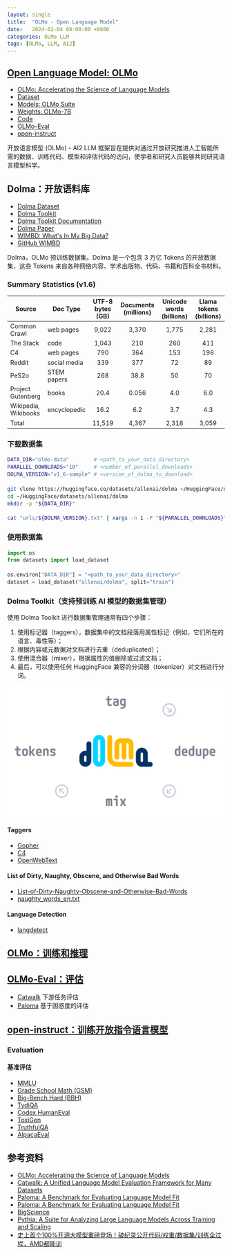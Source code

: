 ```yaml
---
layout: single
title:  "OLMo - Open Language Model"
date:   2024-02-04 08:00:00 +0800
categories: OLMo LLM
tags: [OLMo, LLM, AI2]
---
```


## [Open Language Model: OLMo](https://allenai.org/olmo)
- [OLMo: Accelerating the Science of Language Models](https://arxiv.org/abs/2402.00838)
- [Dataset](https://huggingface.co/datasets/allenai/dolma)
- [Models: OLMo Suite](https://huggingface.co/collections/allenai/olmo-suite-65aeaae8fe5b6b2122b46778)
- [Weights: OLMo-7B](https://huggingface.co/allenai/OLMo-7B)
- [Code](https://github.com/allenai/OLMo)
- [OLMo-Eval](https://github.com/allenai/OLMo-Eval)
- [open-instruct](https://github.com/allenai/open-instruct)

开放语言模型 (OLMo) - AI2 LLM 框架旨在提供对通过开放研究推进人工智能所需的数据、训练代码、模型和评估代码的访问，使学者和研究人员能够共同研究语言模型科学。


## Dolma：开放语料库
- [Dolma Dataset](https://huggingface.co/datasets/allenai/dolma)
- [Dolma Toolkit](https://github.com/allenai/dolma)
- [Dolma Toolkit Documentation](https://github.com/allenai/dolma/tree/main/docs)
- [Dolma Paper](https://arxiv.org/abs/2402.00159)
- [WIMBD: What's In My Big Data?](https://wimbd.apps.allenai.org/)
- [GitHub WIMBD](https://github.com/allenai/wimbd)

Dolma，OLMo 预训练数据集。Dolma 是一个包含 3 万亿 Tokens 的开放数据集，这些 Tokens 来自各种网络内容、学术出版物、代码、书籍和百科全书材料。

### Summary Statistics (v1.6)

| Source | Doc Type | UTF-8 bytes (GB) | Documents (millions) | Unicode words (billions) | Llama tokens (billions) |
| ------ | -------- | :--------------: | :------------------: | :----------------------: | :---------------------: |
| Common Crawl | web pages | 9,022 | 3,370 | 1,775 | 2,281 |
| The Stack | code | 1,043 | 210 | 260 | 411 |
| C4 | web pages | 790 | 364 | 153 | 198 |
| Reddit | social media | 339 | 377 | 72 | 89 |
| PeS2o | STEM papers | 268 | 38.8 | 50 | 70 |
| Project Gutenberg | books | 20.4 | 0.056 | 4.0 | 6.0 |
| Wikipedia, Wikibooks | encyclopedic | 16.2 | 6.2 | 3.7 | 4.3 |
| Total |  | 11,519 | 4,367 | 2,318 | 3,059 |

### 下载数据集
```bash
DATA_DIR="olmo-data"        # <path_to_your_data_directory>
PARALLEL_DOWNLOADS="10"     # <number_of_parallel_downloads>
DOLMA_VERSION="v1_6-sample" # <version_of_dolma_to_download>

git clone https://huggingface.co/datasets/allenai/dolma ~/HuggingFace/datasets/allenai/dolma
cd ~/HuggingFace/datasets/allenai/dolma
mkdir -p "${DATA_DIR}"

cat "urls/${DOLMA_VERSION}.txt" | xargs -n 1 -P "${PARALLEL_DOWNLOADS}" wget -q -P "$DATA_DIR"
```

### 使用数据集
```python
import os
from datasets import load_dataset

os.environ["DATA_DIR"] = "<path_to_your_data_directory>"
dataset = load_dataset("allenai/dolma", split="train")
```

### Dolma Toolkit（支持预训练 AI 模型的数据集管理）
使用 Dolma Toolkit 进行数据集管理通常有四个步骤：

1. 使用标记器（taggers），数据集中的文档段落用属性标记（例如，它们所在的语言、毒性等）；
2. 根据内容或元数据对文档进行去重（deduplicated）；
3. 使用混合器（mixer），根据属性的值删除或过滤文档；
4. 最后，可以使用任何 HuggingFace 兼容的分词器（tokenizer）对文档进行分词。

![](../images/2024/OLMo/dolma-toolkit-diagram.webp)

#### Taggers
- [Gopher](https://arxiv.org/abs/2112.11446)
- [C4](https://arxiv.org/abs/1910.10683)
- [OpenWebText](https://openwebtext2.readthedocs.io/en/latest/)

#### List of Dirty, Naughty, Obscene, and Otherwise Bad Words
- [List-of-Dirty-Naughty-Obscene-and-Otherwise-Bad-Words](https://github.com/LDNOOBW/List-of-Dirty-Naughty-Obscene-and-Otherwise-Bad-Words)
- [naughty_words_en.txt](https://github.com/allenai/dolma/blob/main/python/dolma/data/naughty_words_en.txt)

#### Language Detection
- [langdetect](https://pypi.org/project/langdetect/)


## [OLMo：训练和推理](https://github.com/allenai/OLMo)


## [OLMo-Eval：评估](https://github.com/allenai/OLMo-Eval)
- [Catwalk](https://github.com/allenai/catwalk) 下游任务评估
- [Paloma](https://arxiv.org/abs/2312.10523) 基于困惑度的评估


## [open-instruct：训练开放指令语言模型](https://github.com/allenai/open-instruct)
### Evaluation
#### 基准评估
- [MMLU](https://github.com/hendrycks/test)
- [Grade School Math (GSM)](https://github.com/openai/grade-school-math)
- [Big-Bench Hard (BBH)](https://github.com/suzgunmirac/BIG-Bench-Hard/tree/main)
- [TydiQA](https://github.com/google-research-datasets/tydiqa)
- [Codex HumanEval](https://github.com/openai/human-eval/tree/master)
- [ToxiGen](https://github.com/microsoft/TOXIGEN)
- [TruthfulQA](https://github.com/sylinrl/TruthfulQA)
- [AlpacaEval](https://github.com/tatsu-lab/alpaca_eval)


## 参考资料
- [OLMo: Accelerating the Science of Language Models](https://www.semanticscholar.org/paper/OLMo%3A-Accelerating-the-Science-of-Language-Models-Groeneveld-Beltagy/ac45bbf9940512d9d686cf8cd3a95969bc313570)
- [Catwalk: A Unified Language Model Evaluation Framework for Many Datasets](https://www.semanticscholar.org/paper/Catwalk%3A-A-Unified-Language-Model-Evaluation-for-Groeneveld-Awadalla/4318e4ab5e2f5e2a50469aa043fe66c0744370a4)
- [Paloma: A Benchmark for Evaluating Language Model Fit](https://www.semanticscholar.org/paper/Paloma%3A-A-Benchmark-for-Evaluating-Language-Model-Magnusson-Bhagia/1a3f7e23ef8f0bf06d0efa0dc174e4e361226ead)
- [Paloma: A Benchmark for Evaluating Language Model Fit](https://arxiv.org/abs/2312.10523)
- [BigScience](https://huggingface.co/bigscience)
- [Pythia: A Suite for Analyzing Large Language Models Across Training and Scaling](https://www.eleuther.ai/papers-blog/pythia-a-suite-for-analyzing-large-language-modelsacross-training-and-scaling)
- [史上首个100%开源大模型重磅登场！破纪录公开代码/权重/数据集/训练全过程，AMD都能训](https://zhuanlan.zhihu.com/p/681329310)
